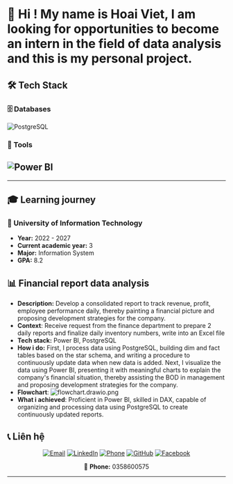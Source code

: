 # 👋 Hi ! My name is Hoai Viet, I am looking for opportunities to become an intern in the field of data analysis and this is my personal project.


## 🛠️ Tech Stack

### 🗄️ Databases
![PostgreSQL](https://img.shields.io/badge/POSTGRESQL-4169E1?style=for-the-badge&logo=postgresql&logoColor=white)

### 🔧 Tools
![Power BI](https://img.shields.io/badge/POWER%20BI-F2C811?style=for-the-badge&logo=powerbi&logoColor=black)
---


---

## 🎓 Learning journey

### 🏫 University of Information Technology
- **Year:** 2022 - 2027
- **Current academic year:** 3
- **Major:** Information System
- **GPA:** 8.2



## 📊 Financial report data analysis
- **Description:** Develop a consolidated report to track revenue, profit, employee performance daily, thereby painting a financial picture and proposing development strategies for the company.
- **Context**: Receive request from the finance department to prepare 2 daily reports and finalize daily inventory numbers, write into an Excel file
- **Tech stack:** Power BI, PostgreSQL
- **How i do:** First, I process data using PostgreSQL, building dim and fact tables based on the star schema, and writing a procedure to continuously update data when new data is added. Next, I visualize the data using Power BI, presenting it with meaningful charts to explain the company's financial situation, thereby assisting the BOD in management and proposing development strategies for the company.
- **Flowchart**:
![flowchart.drawio.png](https://github.com/Vietzzzz/Financial-report-data-analysis/blob/main/flowchart.drawio.png)
- **What i achieved**: Proficient in Power BI, skilled in DAX, capable of organizing and processing data using PostgreSQL to create continuously updated reports. 



## 📞 Liên hệ

<div align="center">

[![Email](https://img.shields.io/badge/Email-D14836?style=for-the-badge&logo=gmail&logoColor=white)](mailto:https://mail.google.com/mail/u/0/?pli=1#inbox)
[![LinkedIn](https://img.shields.io/badge/LinkedIn-0077B5?style=for-the-badge&logo=linkedin&logoColor=white)](https://www.linkedin.com/in/vi%E1%BB%87t-%C4%91o%C3%A0n-283781311/)
[![Phone](https://img.shields.io/badge/Phone-25D366?style=for-the-badge&logo=whatsapp&logoColor=white)](tel:0358600575)
[![GitHub](https://img.shields.io/badge/GitHub-100000?style=for-the-badge&logo=github&logoColor=white)](https://github.com/Vietzzzz)
[![Facebook](https://img.shields.io/badge/Facebook-3D82ED?style=for-the-badge&logo=facebook&logoColor=white)](https://www.facebook.com/viet.hoai.731/)

📱 **Phone:** 0358600575

</div>

---

<div align="center">

